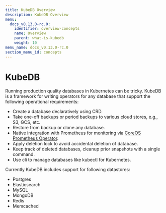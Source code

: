 ```yaml
---
title: KubeDB Overview
description: KubeDB Overview
menu:
  docs_v0.13.0-rc.0:
    identifier: overview-concepts
    name: Overview
    parent: what-is-kubedb
    weight: 10
menu_name: docs_v0.13.0-rc.0
section_menu_id: concepts
---
```


# KubeDB

Running production quality databases in Kubernetes can be tricky. KubeDB is a framework for writing operators for any database that support the following operational requirements:

 - Create a database declaratively using CRD.
 - Take one-off backups or period backups to various cloud stores, e.g., S3, GCS, etc.
 - Restore from backup or clone any database.
 - Native integration with Prometheus for monitoring via [CoreOS Prometheus Operator](https://github.com/coreos/prometheus-operator).
 - Apply deletion lock to avoid accidental deletion of database.
 - Keep track of deleted databases, cleanup prior snapshots with a single command.
 - Use cli to manage databases like kubectl for Kubernetes.

Currently KubeDB includes support for following datastores:
 
 - Postgres
 - Elasticsearch
 - MySQL
 - MongoDB
 - Redis
 - Memcached
